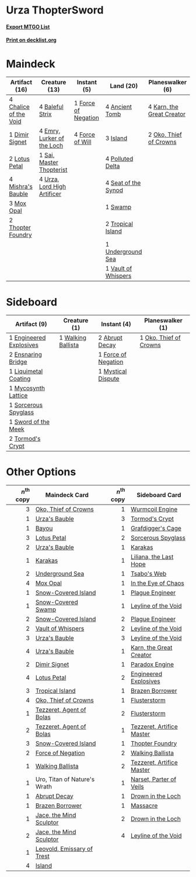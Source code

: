 # Urza ThopterSword

#### [Export MTGO List](../collection/Urza%20ThopterSword/Urza%20ThopterSword.txt)
#### [Print on decklist.org](http://decklist.org/?deckmain=4%09Ancient%20Tomb%0A4%09Baleful%20Strix%0A4%09Chalice%20of%20the%20Void%0A1%09Dimir%20Signet%0A4%09Emry,%20Lurker%20of%20the%20Loch%0A1%09Force%20of%20Negation%0A4%09Force%20of%20Will%0A3%09Island%0A4%09Karn,%20the%20Great%20Creator%0A2%09Lotus%20Petal%0A4%09Mishra's%20Bauble%0A3%09Mox%20Opal%0A2%09Oko,%20Thief%20of%20Crowns%0A4%09Polluted%20Delta%0A1%09Sai,%20Master%20Thopterist%0A4%09Seat%20of%20the%20Synod%0A1%09Swamp%0A2%09Thopter%20Foundry%0A2%09Tropical%20Island%0A1%09Underground%20Sea%0A4%09Urza,%20Lord%20High%20Artificer%0A1%09Vault%20of%20Whispers&deckside=2%09Abrupt%20Decay%0A1%09Engineered%20Explosives%0A2%09Ensnaring%20Bridge%0A1%09Force%20of%20Negation%0A1%09Liquimetal%20Coating%0A1%09Mycosynth%20Lattice%0A1%09Mystical%20Dispute%0A1%09Oko,%20Thief%20of%20Crowns%0A1%09Sorcerous%20Spyglass%0A1%09Sword%20of%20the%20Meek%0A2%09Tormod's%20Crypt%0A1%09Walking%20Ballista)
# Maindeck

|                                         Artifact (16)                                          |                                            Creature (13)                                             |                                         Instant (5)                                          |                                          Land (20)                                           |                                          Planeswalker (6)                                          |
|------------------------------------------------------------------------------------------------|------------------------------------------------------------------------------------------------------|----------------------------------------------------------------------------------------------|----------------------------------------------------------------------------------------------|----------------------------------------------------------------------------------------------------|
|4 [Chalice of the Void](http://gatherer.wizards.com/Pages/Card/Details.aspx?multiverseid=442211)|4 [Baleful Strix](http://gatherer.wizards.com/Pages/Card/Details.aspx?multiverseid=376260)            |1 [Force of Negation](http://gatherer.wizards.com/Pages/Card/Details.aspx?multiverseid=464001)|4 [Ancient Tomb](http://gatherer.wizards.com/Pages/Card/Details.aspx?multiverseid=409567)     |4 [Karn, the Great Creator](http://gatherer.wizards.com/Pages/Card/Details.aspx?multiverseid=460928)|
|1 [Dimir Signet](http://gatherer.wizards.com/Pages/Card/Details.aspx?multiverseid=220548)       |4 [Emry, Lurker of the Loch](http://gatherer.wizards.com/Pages/Card/Details.aspx?multiverseid=473005) |4 [Force of Will](http://gatherer.wizards.com/Pages/Card/Details.aspx?multiverseid=3107)      |3 [Island](http://gatherer.wizards.com/Pages/Card/Details.aspx?multiverseid=439857)           |2 [Oko, Thief of Crowns](http://gatherer.wizards.com/Pages/Card/Details.aspx?multiverseid=473159)   |
|2 [Lotus Petal](http://gatherer.wizards.com/Pages/Card/Details.aspx?multiverseid=420602)        |1 [Sai, Master Thopterist](http://gatherer.wizards.com/Pages/Card/Details.aspx?multiverseid=447205)   |                                                                                              |4 [Polluted Delta](http://gatherer.wizards.com/Pages/Card/Details.aspx?multiverseid=405104)   |                                                                                                    |
|4 [Mishra's Bauble](http://gatherer.wizards.com/Pages/Card/Details.aspx?multiverseid=122122)    |4 [Urza, Lord High Artificer](http://gatherer.wizards.com/Pages/Card/Details.aspx?multiverseid=464024)|                                                                                              |4 [Seat of the Synod](http://gatherer.wizards.com/Pages/Card/Details.aspx?multiverseid=420940)|                                                                                                    |
|3 [Mox Opal](http://gatherer.wizards.com/Pages/Card/Details.aspx?multiverseid=397719)           |                                                                                                      |                                                                                              |1 [Swamp](http://gatherer.wizards.com/Pages/Card/Details.aspx?multiverseid=439858)            |                                                                                                    |
|2 [Thopter Foundry](http://gatherer.wizards.com/Pages/Card/Details.aspx?multiverseid=183017)    |                                                                                                      |                                                                                              |2 [Tropical Island](http://gatherer.wizards.com/Pages/Card/Details.aspx?multiverseid=884)     |                                                                                                    |
|                                                                                                |                                                                                                      |                                                                                              |1 [Underground Sea](http://gatherer.wizards.com/Pages/Card/Details.aspx?multiverseid=886)     |                                                                                                    |
|                                                                                                |                                                                                                      |                                                                                              |1 [Vault of Whispers](http://gatherer.wizards.com/Pages/Card/Details.aspx?multiverseid=205313)|                                                                                                    |


# Sideboard

|                                          Artifact (9)                                           |                                        Creature (1)                                         |                                         Instant (4)                                          |                                        Planeswalker (1)                                         |
|-------------------------------------------------------------------------------------------------|---------------------------------------------------------------------------------------------|----------------------------------------------------------------------------------------------|-------------------------------------------------------------------------------------------------|
|1 [Engineered Explosives](http://gatherer.wizards.com/Pages/Card/Details.aspx?multiverseid=50139)|1 [Walking Ballista](http://gatherer.wizards.com/Pages/Card/Details.aspx?multiverseid=423848)|2 [Abrupt Decay](http://gatherer.wizards.com/Pages/Card/Details.aspx?multiverseid=456061)     |1 [Oko, Thief of Crowns](http://gatherer.wizards.com/Pages/Card/Details.aspx?multiverseid=473159)|
|2 [Ensnaring Bridge](http://gatherer.wizards.com/Pages/Card/Details.aspx?multiverseid=15866)     |                                                                                             |1 [Force of Negation](http://gatherer.wizards.com/Pages/Card/Details.aspx?multiverseid=464001)|                                                                                                 |
|1 [Liquimetal Coating](http://gatherer.wizards.com/Pages/Card/Details.aspx?multiverseid=389578)  |                                                                                             |1 [Mystical Dispute](http://gatherer.wizards.com/Pages/Card/Details.aspx?multiverseid=473020) |                                                                                                 |
|1 [Mycosynth Lattice](http://gatherer.wizards.com/Pages/Card/Details.aspx?multiverseid=446209)   |                                                                                             |                                                                                              |                                                                                                 |
|1 [Sorcerous Spyglass](http://gatherer.wizards.com/Pages/Card/Details.aspx?multiverseid=435407)  |                                                                                             |                                                                                              |                                                                                                 |
|1 [Sword of the Meek](http://gatherer.wizards.com/Pages/Card/Details.aspx?multiverseid=126215)   |                                                                                             |                                                                                              |                                                                                                 |
|2 [Tormod's Crypt](http://gatherer.wizards.com/Pages/Card/Details.aspx?multiverseid=389723)      |                                                                                             |                                                                                              |                                                                                                 |


# Other Options

|*n*<sup>th</sup> copy|                                            Maindeck Card                                            |*n*<sup>th</sup> copy|                                           Sideboard Card                                           |
|--------------------:|-----------------------------------------------------------------------------------------------------|--------------------:|----------------------------------------------------------------------------------------------------|
|                    3|[Oko, Thief of Crowns](http://gatherer.wizards.com/Pages/Card/Details.aspx?multiverseid=473159)      |                    1|[Wurmcoil Engine](http://gatherer.wizards.com/Pages/Card/Details.aspx?multiverseid=389756)          |
|                    1|[Urza's Bauble](http://gatherer.wizards.com/Pages/Card/Details.aspx?multiverseid=3818)               |                    3|[Tormod's Crypt](http://gatherer.wizards.com/Pages/Card/Details.aspx?multiverseid=389723)           |
|                    1|[Bayou](http://gatherer.wizards.com/Pages/Card/Details.aspx?multiverseid=879)                        |                    1|[Grafdigger's Cage](http://gatherer.wizards.com/Pages/Card/Details.aspx?multiverseid=278452)        |
|                    3|[Lotus Petal](http://gatherer.wizards.com/Pages/Card/Details.aspx?multiverseid=420602)               |                    2|[Sorcerous Spyglass](http://gatherer.wizards.com/Pages/Card/Details.aspx?multiverseid=435407)       |
|                    2|[Urza's Bauble](http://gatherer.wizards.com/Pages/Card/Details.aspx?multiverseid=3818)               |                    1|[Karakas](http://gatherer.wizards.com/Pages/Card/Details.aspx?multiverseid=413782)                  |
|                    1|[Karakas](http://gatherer.wizards.com/Pages/Card/Details.aspx?multiverseid=413782)                   |                    1|[Liliana, the Last Hope](http://gatherer.wizards.com/Pages/Card/Details.aspx?multiverseid=414388)   |
|                    2|[Underground Sea](http://gatherer.wizards.com/Pages/Card/Details.aspx?multiverseid=886)              |                    1|[Tsabo's Web](http://gatherer.wizards.com/Pages/Card/Details.aspx?multiverseid=23228)               |
|                    4|[Mox Opal](http://gatherer.wizards.com/Pages/Card/Details.aspx?multiverseid=397719)                  |                    1|[In the Eye of Chaos](http://gatherer.wizards.com/Pages/Card/Details.aspx?multiverseid=1487)        |
|                    1|[Snow-Covered Island](http://gatherer.wizards.com/Pages/Card/Details.aspx?multiverseid=121130)       |                    1|[Plague Engineer](http://gatherer.wizards.com/Pages/Card/Details.aspx?multiverseid=464049)          |
|                    1|[Snow-Covered Swamp](http://gatherer.wizards.com/Pages/Card/Details.aspx?multiverseid=121256)        |                    1|[Leyline of the Void](http://gatherer.wizards.com/Pages/Card/Details.aspx?multiverseid=107682)      |
|                    2|[Snow-Covered Island](http://gatherer.wizards.com/Pages/Card/Details.aspx?multiverseid=121130)       |                    2|[Plague Engineer](http://gatherer.wizards.com/Pages/Card/Details.aspx?multiverseid=464049)          |
|                    2|[Vault of Whispers](http://gatherer.wizards.com/Pages/Card/Details.aspx?multiverseid=205313)         |                    2|[Leyline of the Void](http://gatherer.wizards.com/Pages/Card/Details.aspx?multiverseid=107682)      |
|                    3|[Urza's Bauble](http://gatherer.wizards.com/Pages/Card/Details.aspx?multiverseid=3818)               |                    3|[Leyline of the Void](http://gatherer.wizards.com/Pages/Card/Details.aspx?multiverseid=107682)      |
|                    4|[Urza's Bauble](http://gatherer.wizards.com/Pages/Card/Details.aspx?multiverseid=3818)               |                    1|[Karn, the Great Creator](http://gatherer.wizards.com/Pages/Card/Details.aspx?multiverseid=460928)  |
|                    2|[Dimir Signet](http://gatherer.wizards.com/Pages/Card/Details.aspx?multiverseid=220548)              |                    1|[Paradox Engine](http://gatherer.wizards.com/Pages/Card/Details.aspx?multiverseid=423836)           |
|                    4|[Lotus Petal](http://gatherer.wizards.com/Pages/Card/Details.aspx?multiverseid=420602)               |                    2|[Engineered Explosives](http://gatherer.wizards.com/Pages/Card/Details.aspx?multiverseid=50139)     |
|                    3|[Tropical Island](http://gatherer.wizards.com/Pages/Card/Details.aspx?multiverseid=884)              |                    1|[Brazen Borrower](http://gatherer.wizards.com/Pages/Card/Details.aspx?multiverseid=473001)          |
|                    4|[Oko, Thief of Crowns](http://gatherer.wizards.com/Pages/Card/Details.aspx?multiverseid=473159)      |                    1|[Flusterstorm](http://gatherer.wizards.com/Pages/Card/Details.aspx?multiverseid=228255)             |
|                    1|[Tezzeret, Agent of Bolas](http://gatherer.wizards.com/Pages/Card/Details.aspx?multiverseid=214065)  |                    2|[Flusterstorm](http://gatherer.wizards.com/Pages/Card/Details.aspx?multiverseid=228255)             |
|                    2|[Tezzeret, Agent of Bolas](http://gatherer.wizards.com/Pages/Card/Details.aspx?multiverseid=214065)  |                    1|[Tezzeret, Artifice Master](http://gatherer.wizards.com/Pages/Card/Details.aspx?multiverseid=447215)|
|                    3|[Snow-Covered Island](http://gatherer.wizards.com/Pages/Card/Details.aspx?multiverseid=121130)       |                    1|[Thopter Foundry](http://gatherer.wizards.com/Pages/Card/Details.aspx?multiverseid=183017)          |
|                    2|[Force of Negation](http://gatherer.wizards.com/Pages/Card/Details.aspx?multiverseid=464001)         |                    2|[Walking Ballista](http://gatherer.wizards.com/Pages/Card/Details.aspx?multiverseid=423848)         |
|                    1|[Walking Ballista](http://gatherer.wizards.com/Pages/Card/Details.aspx?multiverseid=423848)          |                    2|[Tezzeret, Artifice Master](http://gatherer.wizards.com/Pages/Card/Details.aspx?multiverseid=447215)|
|                    1|Uro, Titan of Nature's Wrath                                                                         |                    1|[Narset, Parter of Veils](http://gatherer.wizards.com/Pages/Card/Details.aspx?multiverseid=460988)  |
|                    1|[Abrupt Decay](http://gatherer.wizards.com/Pages/Card/Details.aspx?multiverseid=456061)              |                    1|[Drown in the Loch](http://gatherer.wizards.com/Pages/Card/Details.aspx?multiverseid=473150)        |
|                    1|[Brazen Borrower](http://gatherer.wizards.com/Pages/Card/Details.aspx?multiverseid=473001)           |                    1|[Massacre](http://gatherer.wizards.com/Pages/Card/Details.aspx?multiverseid=21324)                  |
|                    1|[Jace, the Mind Sculptor](http://gatherer.wizards.com/Pages/Card/Details.aspx?multiverseid=442051)   |                    2|[Drown in the Loch](http://gatherer.wizards.com/Pages/Card/Details.aspx?multiverseid=473150)        |
|                    2|[Jace, the Mind Sculptor](http://gatherer.wizards.com/Pages/Card/Details.aspx?multiverseid=442051)   |                    4|[Leyline of the Void](http://gatherer.wizards.com/Pages/Card/Details.aspx?multiverseid=107682)      |
|                    1|[Leovold, Emissary of Trest](http://gatherer.wizards.com/Pages/Card/Details.aspx?multiverseid=416834)|                     |                                                                                                    |
|                    4|[Island](http://gatherer.wizards.com/Pages/Card/Details.aspx?multiverseid=439857)                    |                     |                                                                                                    |

